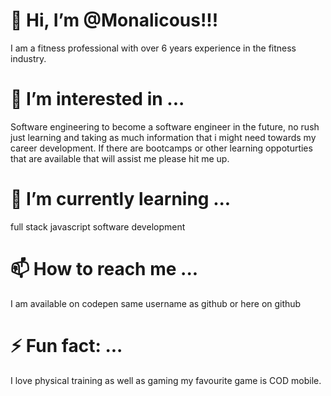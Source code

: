 # 👋 Hi, I’m @Monalicous!!!
  I am a fitness professional with over 6 years experience in the fitness industry.
# 👀 I’m interested in ...
  Software engineering to become a software engineer in the future, no rush just learning and taking as much information that i might need towards my career development.
  If there are bootcamps or other learning oppoturties that are available that will assist me please hit me up.
# 🌱 I’m currently learning ...
  full stack javascript software development
# 📫 How to reach me ...
  I am available on codepen same username as github or here on github
# ⚡ Fun fact: ...
  I love physical training as well as gaming my favourite game is COD mobile.

<!---
Monalicous/Monalicous is a ✨ special ✨ repository because its `README.md` (this file) appears on your GitHub profile.
You can click the Preview link to take a look at your changes.
--->
